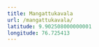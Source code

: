 ```yaml
---
title: Mangattukavala
url: /mangattukavala/
latitude: 9.902508000000001
longitude: 76.725413
---
```

